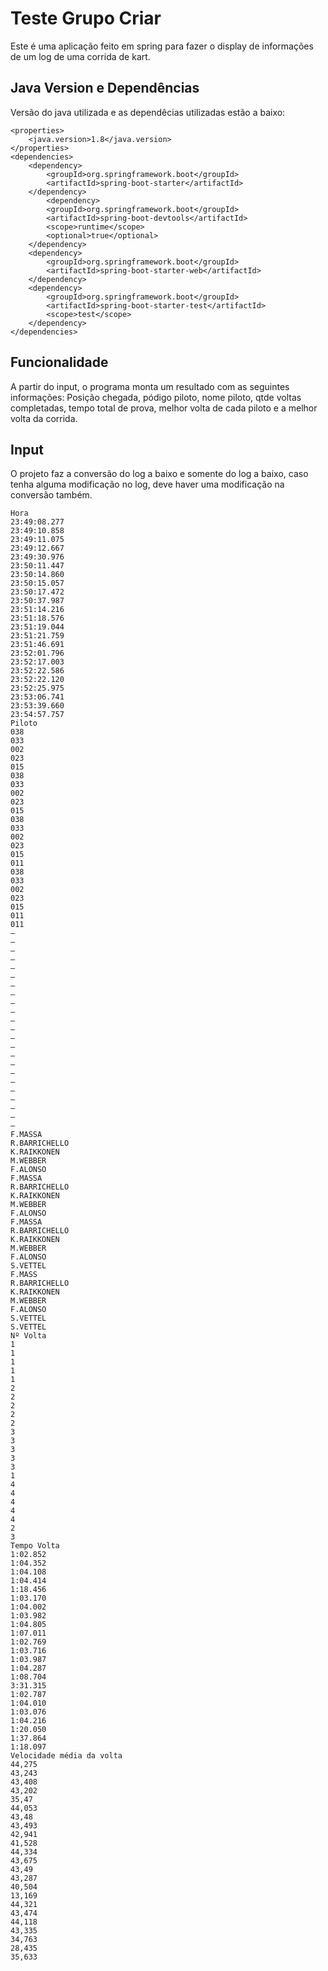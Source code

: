 # Teste Grupo Criar

Este é uma aplicação feito em spring para fazer o display de informações de um log de uma corrida de kart.

## Java Version e Dependências

Versão do java utilizada e as dependêcias utilizadas estão a baixo:

```
<properties>
	<java.version>1.8</java.version>
</properties>
<dependencies>
	<dependency>
		<groupId>org.springframework.boot</groupId>
		<artifactId>spring-boot-starter</artifactId>
	</dependency>
		<dependency>
		<groupId>org.springframework.boot</groupId>
		<artifactId>spring-boot-devtools</artifactId>
		<scope>runtime</scope>
		<optional>true</optional>
	</dependency>
	<dependency>
		<groupId>org.springframework.boot</groupId>
		<artifactId>spring-boot-starter-web</artifactId>
	</dependency>
	<dependency>
		<groupId>org.springframework.boot</groupId>
		<artifactId>spring-boot-starter-test</artifactId>
		<scope>test</scope>
	</dependency>
</dependencies>
```

## Funcionalidade

A partir do input, o programa monta um resultado com as seguintes informações: Posição chegada, pódigo piloto, nome piloto, qtde voltas completadas, tempo total de prova, melhor volta de cada piloto e a melhor volta da corrida.

## Input

O projeto faz a conversão do log a baixo e somente do log a baixo, caso tenha alguma modificação no log, deve haver uma modificação na conversão também.

```
Hora
23:49:08.277
23:49:10.858
23:49:11.075
23:49:12.667
23:49:30.976
23:50:11.447
23:50:14.860
23:50:15.057
23:50:17.472
23:50:37.987
23:51:14.216
23:51:18.576
23:51:19.044
23:51:21.759
23:51:46.691
23:52:01.796
23:52:17.003
23:52:22.586
23:52:22.120
23:52:25.975
23:53:06.741
23:53:39.660
23:54:57.757
Piloto
038
033
002
023
015
038
033
002
023
015
038
033
002
023
015
011
038
033
002
023
015
011
011
–
–
–
–
–
–
–
–
–
–
–
–
–
–
–
–
–
–
–
–
–
–
–
F.MASSA
R.BARRICHELLO
K.RAIKKONEN
M.WEBBER
F.ALONSO
F.MASSA
R.BARRICHELLO
K.RAIKKONEN
M.WEBBER
F.ALONSO
F.MASSA
R.BARRICHELLO
K.RAIKKONEN
M.WEBBER
F.ALONSO
S.VETTEL
F.MASS
R.BARRICHELLO
K.RAIKKONEN
M.WEBBER
F.ALONSO
S.VETTEL
S.VETTEL
Nº Volta
1
1
1
1
1
2
2
2
2
2
3
3
3
3
3
1
4
4
4
4
4
2
3
Tempo Volta
1:02.852
1:04.352
1:04.108
1:04.414
1:18.456
1:03.170
1:04.002
1:03.982
1:04.805
1:07.011
1:02.769
1:03.716
1:03.987
1:04.287
1:08.704
3:31.315
1:02.787
1:04.010
1:03.076
1:04.216
1:20.050
1:37.864
1:18.097
Velocidade média da volta
44,275
43,243
43,408
43,202
35,47
44,053
43,48
43,493
42,941
41,528
44,334
43,675
43,49
43,287
40,504
13,169
44,321
43,474
44,118
43,335
34,763
28,435
35,633
```

